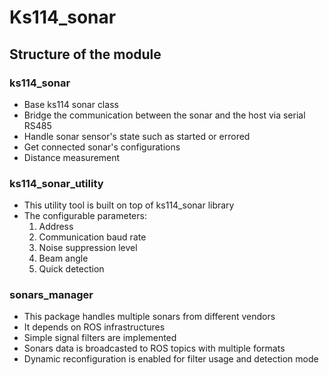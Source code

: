 # Ks114_sonar

## Structure of the module

### ks114_sonar

- Base ks114 sonar class
- Bridge the communication between the sonar and the host via serial RS485
- Handle sonar sensor's state such as started or errored
- Get connected sonar's configurations
- Distance measurement

### ks114_sonar_utility

- This utility tool is built on top of ks114_sonar library
- The configurable parameters:
   1. Address
   2. Communication baud rate
   3. Noise suppression level
   4. Beam angle
   5. Quick detection

### sonars_manager

- This package handles multiple sonars from different vendors
- It depends on ROS infrastructures
- Simple signal filters are implemented
- Sonars data is broadcasted to ROS topics with multiple formats
- Dynamic reconfiguration is enabled for filter usage and detection mode

